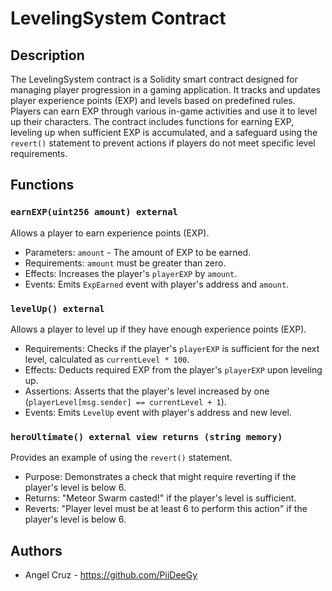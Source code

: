 # LevelingSystem Contract

## Description
The LevelingSystem contract is a Solidity smart contract designed for managing player progression in a gaming application. It tracks and updates player experience points (EXP) and levels based on predefined rules. Players can earn EXP through various in-game activities and use it to level up their characters. The contract includes functions for earning EXP, leveling up when sufficient EXP is accumulated, and a safeguard using the `revert()` statement to prevent actions if players do not meet specific level requirements.

## Functions

### `earnEXP(uint256 amount) external`
Allows a player to earn experience points (EXP).
- Parameters: `amount` - The amount of EXP to be earned.
- Requirements: `amount` must be greater than zero.
- Effects: Increases the player's `playerEXP` by `amount`.
- Events: Emits `ExpEarned` event with player's address and `amount`.

### `levelUp() external`
Allows a player to level up if they have enough experience points (EXP).
- Requirements: Checks if the player's `playerEXP` is sufficient for the next level, calculated as `currentLevel * 100`.
- Effects: Deducts required EXP from the player's `playerEXP` upon leveling up.
- Assertions: Asserts that the player's level increased by one (`playerLevel[msg.sender] == currentLevel + 1`).
- Events: Emits `LevelUp` event with player's address and new level.

### `heroUltimate() external view returns (string memory)`
Provides an example of using the `revert()` statement.
- Purpose: Demonstrates a check that might require reverting if the player's level is below 6.
- Returns: "Meteor Swarm casted!" if the player's level is sufficient.
- Reverts: "Player level must be at least 6 to perform this action" if the player's level is below 6.

## Authors
- Angel Cruz - https://github.com/PiiDeeGy
